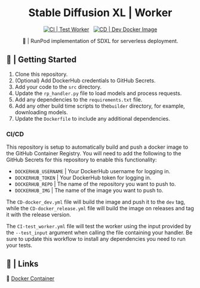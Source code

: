 <div align="center">

<h1>Stable Diffusion XL | Worker</h1>

[![CI | Test Worker](https://github.com/runpod-workers/worker-sdxl/actions/workflows/CI-test_worker.yml/badge.svg)](https://github.com/runpod-workers/worker-sdxl/actions/workflows/CI-test_worker.yml)
&nbsp;
[![CD | Dev Docker Image](https://github.com/runpod-workers/worker-sdxl/actions/workflows/CD-docker_dev.yml/badge.svg)](https://github.com/runpod-workers/worker-sdxl/actions/workflows/CD-docker_dev.yml)

🚀 | RunPod implementation of SDXL for serverless deployment.
</div>

## 📖 | Getting Started

1. Clone this repository.
2. (Optional) Add DockerHub credentials to GitHub Secrets.
3. Add your code to the `src` directory.
4. Update the `rp_handler.py` file to load models and process requests.
5. Add any dependencies to the `requirements.txt` file.
6. Add any other build time scripts to the`builder` directory, for example, downloading models.
7. Update the `Dockerfile` to include any additional dependencies.

### CI/CD

This repository is setup to automatically build and push a docker image to the GitHub Container Registry. You will need to add the following to the GitHub Secrets for this repository to enable this functionality:

- `DOCKERHUB_USERNAME` | Your DockerHub username for logging in.
- `DOCKERHUB_TOKEN` | Your DockerHub token for logging in.
- `DOCKERHUB_REPO` | The name of the repository you want to push to.
- `DOCKERHUB_IMG` | The name of the image you want to push to.

The `CD-docker_dev.yml` file will build the image and push it to the `dev` tag, while the `CD-docker_release.yml` file will build the image on releases and tag it with the release version.

The `CI-test_worker.yml` file will test the worker using the input provided by the `--test_input` argument when calling the file containing your handler. Be sure to update this workflow to install any dependencies you need to run your tests.

## 🔗 | Links

🐳 [Docker Container](https://hub.docker.com/r/runpod/ai-api-sdxl)

